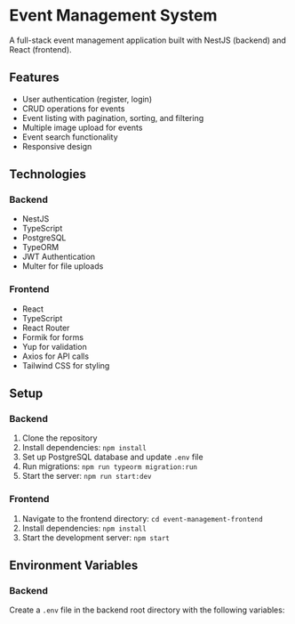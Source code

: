 # Event Management System

A full-stack event management application built with NestJS (backend) and React (frontend).

## Features

- User authentication (register, login)
- CRUD operations for events
- Event listing with pagination, sorting, and filtering
- Multiple image upload for events
- Event search functionality
- Responsive design

## Technologies

### Backend
- NestJS
- TypeScript
- PostgreSQL
- TypeORM
- JWT Authentication
- Multer for file uploads

### Frontend
- React
- TypeScript
- React Router
- Formik for forms
- Yup for validation
- Axios for API calls
- Tailwind CSS for styling

## Setup

### Backend

1. Clone the repository
2. Install dependencies: `npm install`
3. Set up PostgreSQL database and update `.env` file
4. Run migrations: `npm run typeorm migration:run`
5. Start the server: `npm run start:dev`

### Frontend

1. Navigate to the frontend directory: `cd event-management-frontend`
2. Install dependencies: `npm install`
3. Start the development server: `npm start`

## Environment Variables

### Backend

Create a `.env` file in the backend root directory with the following variables:
